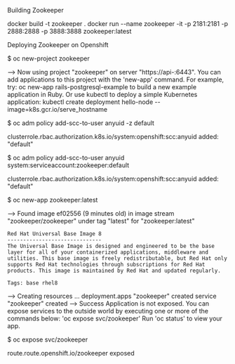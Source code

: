 Building Zookeeper

docker build -t zookeeper .
docker run --name zookeeper -it -p 2181:2181 -p 2888:2888 -p 3888:3888 zookeeper:latest

Deploying Zookeeper on Openshift

$ oc new-project zookeeper

--> Now using project "zookeeper" on server "https://api-<cluster-address>:6443".
    You can add applications to this project with the 'new-app' command. For example, try:
    oc new-app rails-postgresql-example
    to build a new example application in Ruby. Or use kubectl to deploy a simple Kubernetes application:
    kubectl create deployment hello-node --image=k8s.gcr.io/serve_hostname

$ oc adm policy add-scc-to-user anyuid -z default

clusterrole.rbac.authorization.k8s.io/system:openshift:scc:anyuid added: "default"

$ oc adm policy add-scc-to-user anyuid system:serviceaccount:zookeeper:default

clusterrole.rbac.authorization.k8s.io/system:openshift:scc:anyuid added: "default"

$ oc new-app zookeeper:latest

--> Found image ef02556 (9 minutes old) in image stream "zookeeper/zookeeper" under tag "latest" for "zookeeper:latest"

    Red Hat Universal Base Image 8
    ------------------------------
    The Universal Base Image is designed and engineered to be the base layer for all of your containerized applications, middleware and utilities. This base image is freely redistributable, but Red Hat only supports Red Hat technologies through subscriptions for Red Hat products. This image is maintained by Red Hat and updated regularly.

    Tags: base rhel8


--> Creating resources ...
    deployment.apps "zookeeper" created
    service "zookeeper" created
--> Success
    Application is not exposed. You can expose services to the outside world by executing one or more of the commands below:
     'oc expose svc/zookeeper'
    Run 'oc status' to view your app.

$ oc expose svc/zookeeper

route.route.openshift.io/zookeeper exposed


